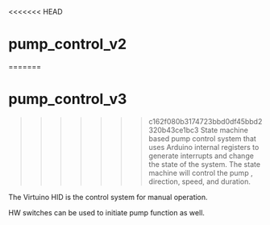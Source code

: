 <<<<<<< HEAD
# pump_control_v2
=======
# pump_control_v3
>>>>>>> c162f080b3174723bbd0df45bbd2320b43ce1bc3
State machine based pump control system that uses Arduino internal registers to generate interrupts and change the state of the system. 
The state machine will control the pump , direction, speed, and duration.

The Virtuino HID is the control system for manual operation.

HW switches can be used to initiate pump function as well. 
